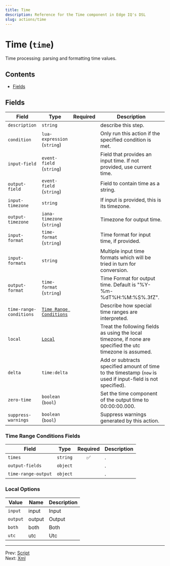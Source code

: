```yaml
---
title: Time
description: Reference for the Time component in Edge IQ's DSL
slug: actions/time
---
```




# Time (`time`)

Time processing: parsing and formatting time values.


## Contents

- [Fields](#fields)




## Fields


| Field | Type | Required | Description |
|---|---|:---:|---|
| `description` | `string` |  | describe this step. |
| `condition` | `lua-expression` (`string`) |  | Only run this action if the specified condition is met. |
| `input-field` | `event-field` (`string`) |  | Field that provides an input time. If not provided, use current time. |
| `output-field` | `event-field` (`string`) |  | Field to contain time as a string. |
| `input-timezone` | `string` |  | If input is provided, this is its timezone. |
| `output-timezone` | `iana-timezone` (`string`) |  | Timezone for output time. |
| `input-format` | `time-format` (`string`) |  | Time format for input time, if provided. |
| `input-formats` | `string` |  | Multiple input time formats which will be tried in turn for conversion. |
| `output-format` | `time-format` (`string`) |  | Time Format for output time. Default is  "%Y-%m-%dT%H:%M:%S%.3fZ". |
| `time-range-conditions` | [`Time Range Conditions`](#time-range-conditions-fields) |  | Describe how special time ranges are interpreted. |
| `local` | [`Local`](#local-options) |  | Treat the following fields as using the local timezone, if none are specified the utc timezone is assumed. |
| `delta` | `time:delta` |  | Add or subtracts specified amount of time to the timestamp (`now` is used if input-field is not specified). |
| `zero-time` | `boolean` (`bool`) |  | Set the time component of the output time to 00:00:00.000. |
| `suppress-warnings` | `boolean` (`bool`) |  | Suppress warnings generated by this action. |





### Time Range Conditions Fields

| Field | Type | Required | Description |
|---|---|:---:|---|
| `times` | `string` | ✅ | . |
| `output-fields` | `object` |  | . |
| `time-range-output` | `object` |  | . |





### Local Options

| Value | Name | Description |
|---|---|---|
| `input` | input | Input |
| `output` | output | Output |
| `both` | both | Both |
| `utc` | utc | Utc |




---
Prev: [Script](script.md)  
Next: [Xml](xml.md)  

